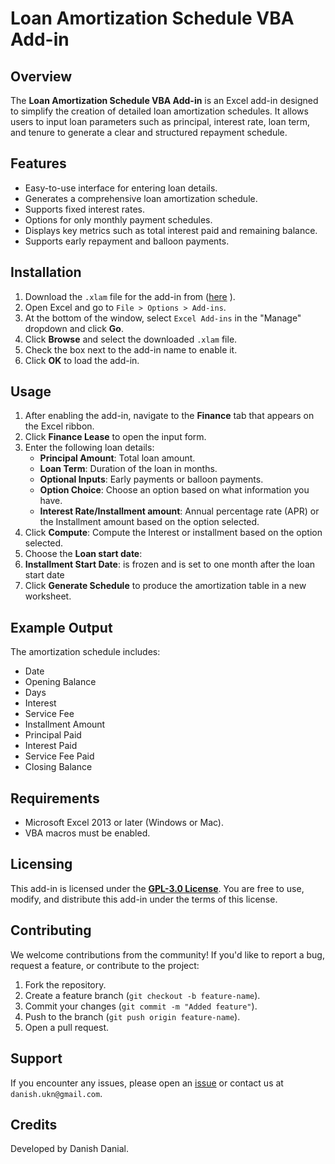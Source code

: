 # Loan Amortization Schedule VBA Add-in

## Overview
The **Loan Amortization Schedule VBA Add-in** is an Excel add-in designed to simplify the creation of detailed loan amortization schedules. It allows users to input loan parameters such as principal, interest rate, loan term, and tenure to generate a clear and structured repayment schedule.

## Features
- Easy-to-use interface for entering loan details.
- Generates a comprehensive loan amortization schedule.
- Supports fixed interest rates.
- Options for only monthly payment schedules.
- Displays key metrics such as total interest paid and remaining balance.
- Supports early repayment and balloon payments.

## Installation
1. Download the `.xlam` file for the add-in from ([here](https://github.com/DanishDanial-Vba/Excel-Amortization-Schedule/raw/main/Finance%20Lease.xlam)
).
2. Open Excel and go to `File > Options > Add-ins`.
3. At the bottom of the window, select `Excel Add-ins` in the "Manage" dropdown and click **Go**.
4. Click **Browse** and select the downloaded `.xlam` file.
5. Check the box next to the add-in name to enable it.
6. Click **OK** to load the add-in.

## Usage
1. After enabling the add-in, navigate to the **Finance** tab that appears on the Excel ribbon.
2. Click **Finance Lease** to open the input form.
3. Enter the following loan details:
   - **Principal Amount**: Total loan amount.
   - **Loan Term**: Duration of the loan in months.   
   - **Optional Inputs**: Early payments or balloon payments.
   - **Option Choice**: Choose an option based on what information you have.   
   - **Interest Rate/Installment amount**: Annual percentage rate (APR) or the Installment amount based on the option selected.
4. Click **Compute**: Compute the Interest or installment based on the option selected.
5. Choose the **Loan start date**:
6. **Installment Start Date**: is frozen and is set to one month after the loan start date
7. Click **Generate Schedule** to produce the amortization table in a new worksheet.

## Example Output
The amortization schedule includes:
- Date
- Opening Balance
- Days
- Interest
- Service Fee   
- Installment Amount
- Principal Paid   
- Interest Paid
- Service Fee Paid
- Closing Balance

## Requirements
- Microsoft Excel 2013 or later (Windows or Mac).
- VBA macros must be enabled.

## Licensing
This add-in is licensed under the **[GPL-3.0 License](https://www.gnu.org/licenses/gpl-3.0.html)**. You are free to use, modify, and distribute this add-in under the terms of this license.

## Contributing
We welcome contributions from the community! If you'd like to report a bug, request a feature, or contribute to the project:
1. Fork the repository.
2. Create a feature branch (`git checkout -b feature-name`).
3. Commit your changes (`git commit -m "Added feature"`).
4. Push to the branch (`git push origin feature-name`).
5. Open a pull request.

## Support
If you encounter any issues, please open an [issue](#) or contact us at `danish.ukn@gmail.com`.

## Credits
Developed by Danish Danial.
